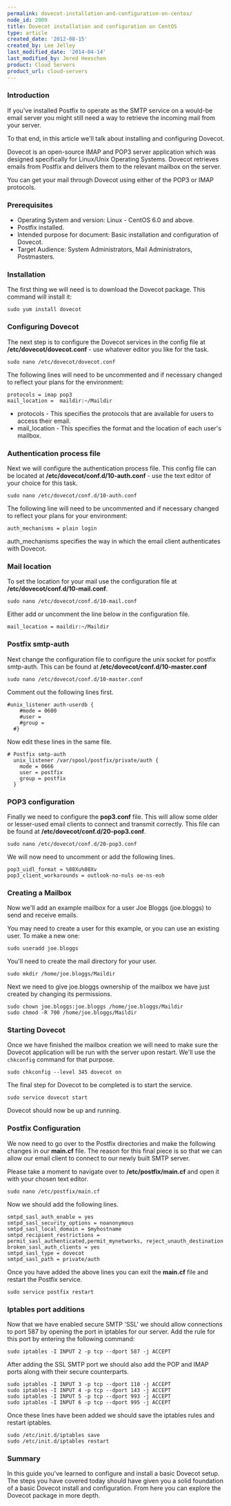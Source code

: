 ```yaml
---
permalink: dovecot-installation-and-configuration-on-centos/
node_id: 2009
title: Dovecot installation and configuration on CentOS
type: article
created_date: '2012-08-15'
created_by: Lee Jelley
last_modified_date: '2014-04-14'
last_modified_by: Jered Heeschen
product: Cloud Servers
product_url: cloud-servers
---
```


### Introduction

If you've installed Postfix to operate as the SMTP service on a would-be
email server you might still need a way to retrieve the incoming mail
from your server.

To that end, in this article we'll talk about installing and configuring
Dovecot.

Dovecot is an open-source IMAP and POP3 server application which was
designed specifically for Linux/Unix Operating Systems. Dovecot
retrieves emails from Postfix and delivers them to the relevant mailbox
on the server.

You can get your mail through Dovecot using either of the POP3 or IMAP
protocols.

### Prerequisites

-   Operating System and version: Linux - CentOS 6.0 and above.
-   Postfix installed.
-   Intended purpose for document: Basic installation and configuration
    of Dovecot.
-   Target Audience: System Administrators, Mail
    Administrators, Postmasters.

### Installation

The first thing we will need is to download the Dovecot package. This
command will install it:

    sudo yum install dovecot

### Configuring Dovecot

The next step is to configure the Dovecot services in the config file at
**/etc/dovecot/dovecot.conf** - use whatever editor you like for the task.

    sudo nano /etc/dovecot/dovecot.conf

The following lines will need to be uncommented and if necessary changed
to reflect your plans for the environment:

    protocols = imap pop3
    mail_location =  maildir:~/Maildir

-   protocols - This specifies the protocols that are available for
    users to access their email.
-   mail_location - This specifies the format and the location of each
    user's mailbox.

### Authentication process file

Next we will configure the authentication process file. This config file
can be located at **/etc/dovecot/conf.d/10-auth.conf** - use the text
editor of your choice for this task.

    sudo nano /etc/dovecot/conf.d/10-auth.conf

The following line will need to be uncommented and if necessary changed
to reflect your plans for your environment:

    auth_mechanisms = plain login

auth_mechanisms specifies the way in which the email client authenticates with Dovecot.

### Mail location

To set the location for your mail use the configuration file at
**/etc/dovecot/conf.d/10-mail.conf**.

    sudo nano /etc/dovecot/conf.d/10-mail.conf

Either add or uncomment the line below in the configuration file.

    mail_location = maildir:~/Maildir

### Postfix smtp-auth

Next change the configuration file to configure the unix socket for
postfix smtp-auth. This can be found at
**/etc/dovecot/conf.d/10-master.conf**

    sudo nano /etc/dovecot/conf.d/10-master.conf

Comment out the following lines first.

    #unix_listener auth-userdb {
        #mode = 0600
        #user =
        #group =
      #}

Now edit these lines in the same file.

    # Postfix smtp-auth
      unix_listener /var/spool/postfix/private/auth {
        mode = 0666
        user = postfix
        group = postfix
      }

### POP3 configuration

Finally we need to configure the **pop3.conf** file. This will allow some
older or lesser-used email clients to connect and transmit correctly. This file can be found at **/etc/dovecot/conf.d/20-pop3.conf**.

    sudo nano /etc/dovecot/conf.d/20-pop3.conf

We will now need to uncomment or add the following lines.

    pop3_uidl_format = %08Xu%08Xv
    pop3_client_workarounds = outlook-no-nuls oe-ns-eoh

### Creating a Mailbox

Now we'll add an example mailbox for a user Joe Bloggs (joe.bloggs) to
send and receive emails.

You may need to create a user for this example, or you can use an
existing user. To make a new one:

    sudo useradd joe.bloggs

You'll need to create the mail directory for your user.

    sudo mkdir /home/joe.bloggs/Maildir

Next we need to give joe.bloggs ownership of the mailbox we have just
created by changing its permissions.

    sudo chown joe.bloggs:joe.bloggs /home/joe.bloggs/Maildir
    sudo chmod -R 700 /home/joe.bloggs/Maildir

### Starting Dovecot

Once we have finished the mailbox creation we will need to make sure the
Dovecot application will be run with the server upon restart. We'll use
the `chkconfig` command for that purpose.

    sudo chkconfig --level 345 dovecot on

The final step for Dovecot to be completed is to start the service.

    sudo service dovecot start

Dovecot should now be up and running.

### Postfix Configuration

We now need to go over to the Postfix directories and make the following
changes in our **main.cf** file. The reason for this final piece is so
that we can allow our email client to connect to our newly built SMTP
server.

Please take a moment to navigate over to **/etc/postfix/main.cf** and open
it with your chosen text editor.

    sudo nano /etc/postfix/main.cf

Now we should add the following lines.

    smtpd_sasl_auth_enable = yes
    smtpd_sasl_security_options = noanonymous
    smtpd_sasl_local_domain = $myhostname
    smtpd_recipient_restrictions = permit_sasl_authenticated,permit_mynetworks, reject_unauth_destination
    broken_sasl_auth_clients = yes
    smtpd_sasl_type = dovecot
    smtpd_sasl_path = private/auth

Once you have added the above lines you can exit the **main.cf** file and
restart the Postfix service.

    sudo service postfix restart

### Iptables port additions

Now that we have enabled secure SMTP 'SSL' we should allow connections
to port 587 by opening the port in iptables for our server.  Add the
rule for this port by entering the following command:

    sudo iptables -I INPUT 2 -p tcp --dport 587 -j ACCEPT

After adding the SSL SMTP port we should also add the POP and IMAP ports
along with their secure counterparts.

    sudo iptables -I INPUT 3 -p tcp --dport 110 -j ACCEPT
    sudo iptables -I INPUT 4 -p tcp --dport 143 -j ACCEPT
    sudo iptables -I INPUT 5 -p tcp --dport 993 -j ACCEPT
    sudo iptables -I INPUT 6 -p tcp --dport 995 -j ACCEPT

Once these lines have been added we should save the iptables rules and
restart iptables.

    sudo /etc/init.d/iptables save
    sudo /etc/init.d/iptables restart

### Summary

In this guide you've learned to configure and install a basic Dovecot
setup. The steps you have covered today should have given you a solid
foundation of a basic Dovecot install and configuration. From here you
can explore the Dovecot package in more depth.
